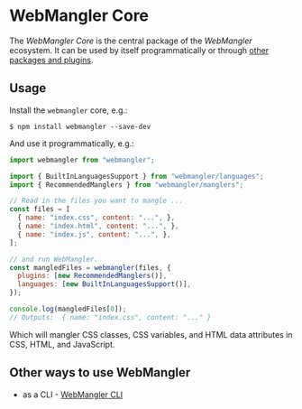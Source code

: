 # WebMangler Core

The _WebMangler Core_ is the central package of the _WebMangler_ ecosystem. It
can be used by itself programmatically or through [other packages and
plugins](#other-ways-to-use-webmangler).

## Usage

Install the `webmangler` core, e.g.:

```shell
$ npm install webmangler --save-dev
```

And use it programmatically, e.g.:

```js
import webmangler from "webmangler";

import { BuiltInLanguagesSupport } from "webmangler/languages";
import { RecommendedManglers } from "webmangler/manglers";

// Read in the files you want to mangle ...
const files = [
  { name: "index.css", content: "...", },
  { name: "index.html", content: "...", },
  { name: "index.js", content: "...", },
];

// and run WebMangler.
const mangledFiles = webmangler(files, {
  plugins: [new RecommendedManglers()],
  languages: [new BuiltInLanguagesSupport()],
});

console.log(mangledFiles[0]);
// Outputs:  { name: "index.css", content: "..." }
```

Which will mangler CSS classes, CSS variables, and HTML data attributes in CSS,
HTML, and JavaScript.

## Other ways to use WebMangler

- as a CLI - [WebMangler CLI](https://www.npmjs.com/package/webmangler-cli)
